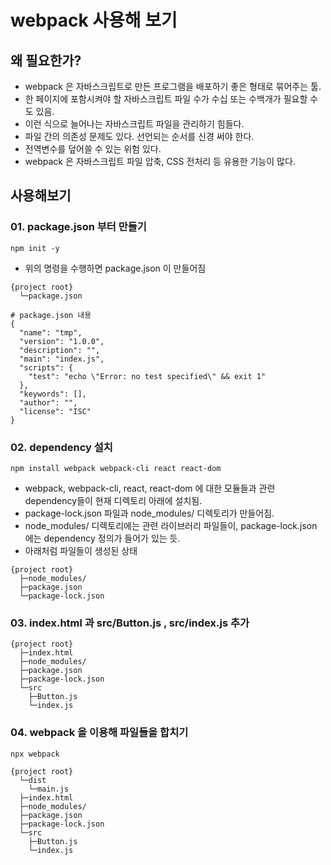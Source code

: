 # webpack 사용해 보기
## 왜 필요한가?
* webpack 은 자바스크립트로 만든 프로그램을 배포하기 좋은 형태로 묶어주는 툴.
* 한 페이지에 포함시켜야 할 자바스크립트 파일 수가 수십 또는 수백개가 필요할 수도 있음.
* 이런 식으로 늘어나는 자바스크립트 파일을 관리하기 힘들다.
* 파일 간의 의존성 문제도 있다. 선언되는 순서를 신경 써야 한다.
* 전역변수를 덮어쓸 수 있는 위험 있다.
* webpack 은 자바스크립트 파일 압축, CSS 전처리 등 유용한 기능이 많다.  

## 사용해보기
### 01. package.json 부터 만들기

```
npm init -y
```

* 위의 명령을 수행하면 package.json 이 만들어짐
```
{project root}
  └─package.json
```

```
# package.json 내용
{
  "name": "tmp",
  "version": "1.0.0",
  "description": "",
  "main": "index.js",
  "scripts": {
    "test": "echo \"Error: no test specified\" && exit 1"
  },
  "keywords": [],
  "author": "",
  "license": "ISC"
}
```

### 02. dependency 설치

```
npm install webpack webpack-cli react react-dom
```

* webpack, webpack-cli, react, react-dom 에 대한 모듈들과 관련 dependency들이 현재 디렉토리 아래에 설치됨.
* package-lock.json 파일과 node_modules/ 디렉토리가 만들어짐.
* node_modules/ 디렉토리에는 관련 라이브러리 파일들이, package-lock.json 에는 dependency 정의가 들어가 있는 듯.
* 아래처럼 파일들이 생성된 상태
```
{project root}
  ├─node_modules/
  ├─package.json
  └─package-lock.json
```
 
### 03. index.html 과 src/Button.js , src/index.js 추가
```
{project root}
  ├─index.html
  ├─node_modules/
  ├─package.json
  ├─package-lock.json
  └─src 
    ├─Button.js
    └─index.js
```

### 04. webpack 을 이용해 파일들을 합치기
```
npx webpack
```

```
{project root}
  └─dist
    └─main.js
  ├─index.html
  ├─node_modules/
  ├─package.json
  ├─package-lock.json
  └─src 
    ├─Button.js
    └─index.js
```
